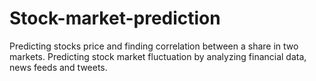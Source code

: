 # Stock-market-prediction
Predicting stocks price and finding correlation between a share in two markets. Predicting stock market fluctuation by analyzing financial data, news feeds and tweets.
